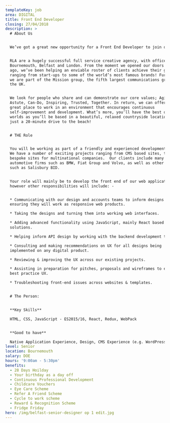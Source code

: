 ```yaml
---
templateKey: job
area: DIGITAL
title: Front End Developer
closing: 27/04/2018
description: >
  # About Us


  We’ve got a great new opportunity for a Front End Developer to join our team!


  RLA are a hugely successful full service creative agency, with offices in
  Bournemouth, Belfast and London. From the moment we opened our doors 30 years
  ago, we’ve been helping an enviable roster of clients achieve their goals;
  ranging from start-ups to some of the world’s most famous brands! Furthermore,
  we are part of the Mission group, the fifth largest communications group in
  the UK.


  We look for people who share and can demonstrate our core values; Agile,
  Astute, Can-Do, Inspiring, Trusted, Together. In return, we can offer you a
  great place to work in an environment that encourages continuous
  self-improvement and development. What’s more, you’ll have the best of both
  worlds as you’ll be based in a beautiful, relaxed countryside location, but be
  just a 20-minute drive to the beach!


  # THE Role


  You will be working as part of a friendly and experienced development team. 
  We have a number of exciting projects ranging from CMS based sites, to large
  bespoke sites for multinational companies.  Our clients include many large
  automotive firms such as BMW, Fiat Group and Volvo, as well as other clients
  such as Salisbury BID. 


  Your role will mainly be to develop the front end of our web applications;
  however other responsibilities will include: -


  * Communicating with our design and accounts teams to inform designs and
  ensuring they will work as responsive web products.  

  * Taking the designs and turning them into working web interfaces.  

  * Adding advanced functionality using JavaScript, mainly React based
  solutions.  

  * Helping inform API design by working with the backend development team.

  * Consulting and making recommendations on UX for all designs being
  implemented on any digital product.

  * Reviewing & improving the UX across our existing projects.

  * Assisting in preparation for pitches, proposals and wireframes to ensure
  best practice UX.

  * Troubleshooting front-end issues across websites & templates.


  # The Person:


  **Key Skills**

  HTML, CSS, JavaScript - ES2015/16, React, Redux, WebPack


  **Good to have**

  Native Application Experience, Design, CMS Experience (e.g. WordPress)
level: Senior
location: Bournemouth
salary: DOE
hours: '9:00am - 5:30pm'
benefits:
  - 28 Days Hoilday
  - Your birthday as a day off
  - Continuous Professional Development
  - Childcare Vouchers
  - Eye Care Scheme
  - Refer A Friend Scheme
  - Cycle to work scheme
  - Reward & Recognition Scheme
  - Fridge Friday
hero: /img/belfast-senior-designer op 1 edit.jpg
---
```


